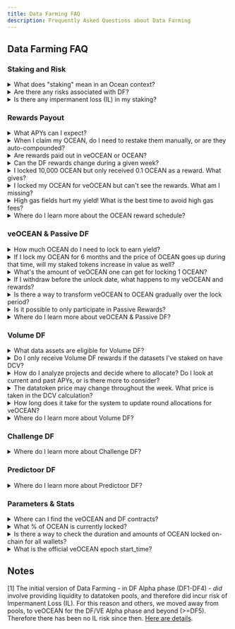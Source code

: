 ```yaml
---
title: Data Farming FAQ
description: Frequently Asked Questions about Data Farming
---
```

## Data Farming FAQ

### Staking and Risk

<details>

<summary>What does "staking" mean in an Ocean context?</summary>

Its precise meaning depends on the DF stream.

- Passive DF: stake OCEAN = lock OCEAN into veOCEAN
- Volume DF: stake OCEAN on asset = allocate veOCEAN towards an asset
- Challenge DF: (there is no staking)
- Predictoor DF: put OCEAN into a prediction transaction
  
</details>

<details>

<summary>Are there any risks associated with DF?</summary>

As with any system, inherent risks exist. We try to minimize them, as follows.

- Passive DF: uses veCRV contracts which have been battle-tested in high volume since 2020.
- Volume DF: doesn't change veOCEAN behavior. Rather, separate contracts "see" the veOCEAN staked to compute amount of rewards.
- Challenge DF: no funds at risk
- Predictoor DF: you stake a small amount of OCEAN in each epoch (eg every 5min). If issues arise, you can get out quickly. 

</details>

<details>

<summary>Is there any impermanent loss (IL) in my staking?</summary>

No. IL is typically associated with providing liquidity to decentralized exchange or pools. There are no pools involved in any of the DF streams [1].
</details>


### Rewards Payout

<details>

<summary>What APYs can I expect?</summary>

Historically, annual percentage yields (APYs) are 5-15%. See [APY docs](apys.md) for details.
  
</details>

<details>

<summary>When I claim my OCEAN, do I need to restake them manually, or are they auto-compounded?</summary>

They are not auto-compounded.

They can be claimed/redeposited whenever you want. If you don't claim, they just stack up. There is no loss.

The [APY docs](apys.md) provide formulae on compounding vs. not.  
</details>

<details>

<summary>Are rewards paid out in veOCEAN or OCEAN?</summary>

All rewards in Data Farming are paid out in OCEAN and can be claimed at the every epoch.

</details>

<details>

<summary>Can the DF rewards change during a given week?</summary>

No. At the beginning of a new DF round, rules are laid out, either implicitly if no change from the previous round, or explicitly in a blog post if there are new rules.

Caveat: it’s "no" at least in theory! Sometimes there may be tweaks if there is community consensus or a bug.

</details>

<details>

<summary>I locked 10,000 OCEAN but only received 0.1 OCEAN as a reward. What gives? </summary>

If you've locked 10,000 OCEAN for a short period, it's possible to see a near-0% APY. 

To boost your APY, consider locking your OCEAN for a more extended period. It's not only about the amount you lock but also **the duration of the lock that matters most**. Longer lock periods yield more significant results. 

</details>


<details>

<Summary>I locked my OCEAN for veOCEAN but can't see the rewards. What am I missing?</Summary>

Please hang in there and stay patient, as it can take almost two weeks to receive your first reward. 😊
  
</details>

<details>

<summary>High gas fields hurt my yield! What is the best time to avoid high gas fees?</summary>

When gas is cheap. [Here](https://www.useweb3.xyz/gas) is data on gas prices.

Also, remember that you don't need to claim rewards and re-stake every week. You could do it less frequently to avoid gas fees. (Balance this with the benefits of compounding.)
</details>

<details>

<summary>Where do I learn more about the OCEAN reward schedule?</summary>

In its [docs page](ocean-reward-schedule.md).
</details>


### veOCEAN & Passive DF

<details>

<summary>How much OCEAN do I need to lock to earn yield?</summary>

There is no minimum amount. The rewards will depend on the amount you lock.

You will get passive rewards by default when you lock OCEAN. And you can get Volume DF rewards if you allocate veOCEAN to data assets.

</details>


<details>

<summary>If I lock my OCEAN for 6 months and the price of OCEAN goes up during that time, will my staked tokens increase in value as well?</summary>

Yes. When you stake OCEAN, you'll receive them back at the end of the lock-up period. If the value increases during this time, your OCEAN will appreciate in worth. The same principle applies in reverse if the value decreases

</details>

<details>

<summary>What's the amount of veOCEAN one can get for locking 1 OCEAN?</summary>

1 veOCEAN if you lock for 4 years.
  
</details>

<details>

<summary>If I withdraw before the unlock date, what happens to my veOCEAN and rewards?</summary>

You can't withdraw before the unlock date.

</details>

<details>

<summary>Is there a way to transform veOCEAN to OCEAN gradually over the lock period?</summary>

No, you can't convert your veOCEAN to OCEAN during the lock period. When the lock period concludes, you gain access to all your locked OCEAN.  
  
</details>

<details>

<summary>Is it possible to only participate in Passive Rewards?</summary>

Yes.

And, you participate by default in Passive Rewards when you lock OCEAN.  

But to maximize your rewards, you will also need to engage in the other streams.
  
</details>

<details>

<summary>Where do I learn more about veOCEAN & Passive DF?</summary>

In its [docs page](veocean-passivedf.md).
</details>


### Volume DF

<details>

<summary>What data assets are eligible for Volume DF?</summary>

The data asset may be of any type — data feed, API, file, etc. dataset (for static URIs), algorithm for Compute-to-Data, or any other Datatoken token-gated system. The data asset may be fixed price or free price. 

</details>

<details>

<summary>Do I only receive Volume DF rewards if the datasets I've staked on have DCV?</summary>

Yes, correct.

</details>

<details>

<summary>How do I analyze projects and decide where to allocate? Do I look at current and past APYs, or is there more to consider? </summary>

Curators can select datasets to stake on based on previous DCV, publisher reputation, and more.

You can see DCV stats in the DF webapp's [Volume DF page](https://df.oceandao.org/volume-df).

Finally, Predictoor data feeds are promising, since they have good baseline volume due to Predictoor DF.

</details>

<details>

<summary>The datatoken price may change throughout the week. What price is taken in the DCV calculation?</summary>

The price is taken at the same time as each consume. E.g. if a data asset has three consumes, where the price was 1 OCEAN when the first consume happened, and the price was 10 OCEAN when the other consumes happened, then the total DCV for the asset is 1 + 10 + 10 = 21.

</details>

<details>

<summary>How long does it take for the system to update round allocations for veOCEAN?</summary>

Allocations happen instantly.

However, your voting power is counted progressively throughout the week and requires you to keep your veOCEAn allocated on datasets for it to work.

</details>


<details>

<summary>Where do I learn more about Volume DF?</summary>

In its [docs page](volumedf.md).
</details>

### Challenge DF

<details>

<summary>Where do I learn more about Challenge DF?</summary>

In its [docs page](challengedf.md).
</details>

### Predictoor DF

<details>

<summary>Where do I learn more about Predictoor DF?</summary>

In its [docs page](predictoordf.md).
</details>


### Parameters & Stats

<details>

<summary>Where can I find the veOCEAN and DF contracts?</summary>

They are deployed on the Ethereum mainnet, alongside other Ocean contract deployments. [Here](https://github.com/oceanprotocol/contracts/blob/main/addresses/address.json) is the full list of contract deployments.

</details>


<details>

<summary>What % of OCEAN is currently locked?</summary>

[autobotocean.com](https://autobotocean.com/veOcean) has those stats, and more.

</details>

<details>

<summary>Is there a way to check the duration and amounts of OCEAN locked on-chain for all wallets?</summary>

Yes, this information is available. Indeed, there is a technical aspect involved. You'll need to have some technical knowledge because you'll be required to query the subgraph. You can find a working example of how to get the list of holders [in the subgraph documentation](../developers/subgraph/get-veocean-stats#get-the-veocean-holders-list). Feel free to run the script by clicking on the "run" button.
  
</details>

<details>

<summary>What is the official veOCEAN epoch start_time?</summary>

veFeeDistributor has a start\_time of 1663804800 (Thu Sep 22 2022 00:00:00).

</details>

## Notes

[1] The initial version of Data Farming - in DF Alpha phase (DF1-DF4) - _did_ involve providing liquidity to datatoken pools, and therefore did incur risk of Impermanent Loss (IL). For this reason and others, we moved away from pools, to veOCEAN for the DF/VE Alpha phase and beyond (>=DF5). Therefore there has been no IL risk since then. [Here are details](https://blog.oceanprotocol.com/veocean-is-launching-data-farming-is-resuming-abed779211e3).